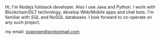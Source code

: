 Hi, 
I'm Nodejs fullstack developer. Also I use Java and Python. 
I work with Blockchain/DLT technology, develop Web/Mobile apps and chat bots. I'm familiar with SQL and NoSQL databases.
I look forward to co-operate on any such project.

my email: svaroger@protonmail.com


